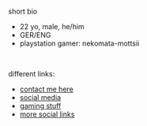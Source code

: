short bio </br>
-   22 yo, male, he/him
-   GER/ENG
-   playstation gamer: nekomata-mottsii 
<br/>

different links:
-   <a href="https://github.com/nekomata-mottsii/aboutme/blob/main/contact.md"> contact me here </a>
-   <a href="https://github.com/nekomata-mottsii/aboutme/blob/main/social.md"> social media </a>
-   <a href="https://github.com/nekomata-mottsii/aboutme/blob/main/gaming.md"> gaming stuff </a>
-   <a href="https://socials.motzey.com"> more social links </a>
<br/>
